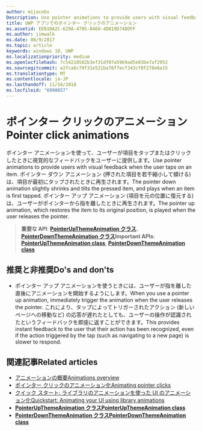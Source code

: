 ```yaml
---
author: mijacobs
Description: Use pointer animations to provide users with visual feedback when the user taps on an item.
title: UWP アプリでのポインター クリックのアニメーション
ms.assetid: EEB10A2C-629A-4705-8468-4D019D74DDFF
ms.author: jimwalk
ms.date: 08/9/2017
ms.topic: article
keywords: windows 10, UWP
ms.localizationpriority: medium
ms.openlocfilehash: 7c54218582b3ef31df07a5969ad5e83be7af2952
ms.sourcegitcommit: e2fca6c79f31e521ba76f7ecf343cf8f278e6a15
ms.translationtype: MT
ms.contentlocale: ja-JP
ms.lasthandoff: 11/16/2018
ms.locfileid: "6990857"
---
```

# <a name="pointer-click-animations"></a><span data-ttu-id="5799a-103">ポインター クリックのアニメーション</span><span class="sxs-lookup"><span data-stu-id="5799a-103">Pointer click animations</span></span>



<span data-ttu-id="5799a-104">ポインター アニメーションを使って、ユーザーが項目をタップまたはクリックしたときに視覚的なフィードバックをユーザーに提供します。</span><span class="sxs-lookup"><span data-stu-id="5799a-104">Use pointer animations to provide users with visual feedback when the user taps on an item.</span></span> <span data-ttu-id="5799a-105">ポインター ダウン アニメーション (押された項目を若干縮小して傾ける) は、項目が最初にタップされたときに再生されます。</span><span class="sxs-lookup"><span data-stu-id="5799a-105">The pointer down animation slightly shrinks and tilts the pressed item, and plays when an item is first tapped.</span></span> <span data-ttu-id="5799a-106">ポインター アップ アニメーション (項目を元の位置に復元する) は、ユーザーがポインターから指を離したときに再生されます。</span><span class="sxs-lookup"><span data-stu-id="5799a-106">The pointer up animation, which restores the item to its original position, is played when the user releases the pointer.</span></span>


> <span data-ttu-id="5799a-107">**重要な API**: [**PointerUpThemeAnimation クラス**](https://msdn.microsoft.com/library/windows/apps/hh969168)、[**PointerDownThemeAnimation クラス**](https://msdn.microsoft.com/library/windows/apps/hh969164)</span><span class="sxs-lookup"><span data-stu-id="5799a-107">**Important APIs**: [**PointerUpThemeAnimation class**](https://msdn.microsoft.com/library/windows/apps/hh969168), [**PointerDownThemeAnimation class**](https://msdn.microsoft.com/library/windows/apps/hh969164)</span></span>


## <a name="dos-and-donts"></a><span data-ttu-id="5799a-108">推奨と非推奨</span><span class="sxs-lookup"><span data-stu-id="5799a-108">Do's and don'ts</span></span>

-   <span data-ttu-id="5799a-109">ポインター アップ アニメーションを使うときには、ユーザーが指を離した直後にアニメーションを開始するようにします。</span><span class="sxs-lookup"><span data-stu-id="5799a-109">When you use a pointer up animation, immediately trigger the animation when the user releases the pointer.</span></span> <span data-ttu-id="5799a-110">これにより、タップによってトリガーされたアクション (新しいページへの移動など) の応答が遅れたとしても、ユーザーの操作が認識されたというフィードバックを即座に返すことができます。</span><span class="sxs-lookup"><span data-stu-id="5799a-110">This provides instant feedback to the user that their action has been recognized, even if the action triggered by the tap (such as navigating to a new page) is slower to respond.</span></span>

## <a name="related-articles"></a><span data-ttu-id="5799a-111">関連記事</span><span class="sxs-lookup"><span data-stu-id="5799a-111">Related articles</span></span>

* [<span data-ttu-id="5799a-112">アニメーションの概要</span><span class="sxs-lookup"><span data-stu-id="5799a-112">Animations overview</span></span>](https://msdn.microsoft.com/library/windows/apps/mt187350)
* [<span data-ttu-id="5799a-113">ポインター クリックのアニメーション化</span><span class="sxs-lookup"><span data-stu-id="5799a-113">Animating pointer clicks</span></span>](https://msdn.microsoft.com/library/windows/apps/xaml/jj649432)
* [<span data-ttu-id="5799a-114">クイック スタート: ライブラリのアニメーションを使った UI のアニメーション化</span><span class="sxs-lookup"><span data-stu-id="5799a-114">Quickstart: Animating your UI using library animations</span></span>](https://msdn.microsoft.com/library/windows/apps/xaml/hh452703)
* [**<span data-ttu-id="5799a-115">PointerUpThemeAnimation クラス</span><span class="sxs-lookup"><span data-stu-id="5799a-115">PointerUpThemeAnimation class</span></span>**](https://msdn.microsoft.com/library/windows/apps/hh969168)
* [**<span data-ttu-id="5799a-116">PointerDownThemeAnimation クラス</span><span class="sxs-lookup"><span data-stu-id="5799a-116">PointerDownThemeAnimation class</span></span>**](https://msdn.microsoft.com/library/windows/apps/hh969164)

 

 




